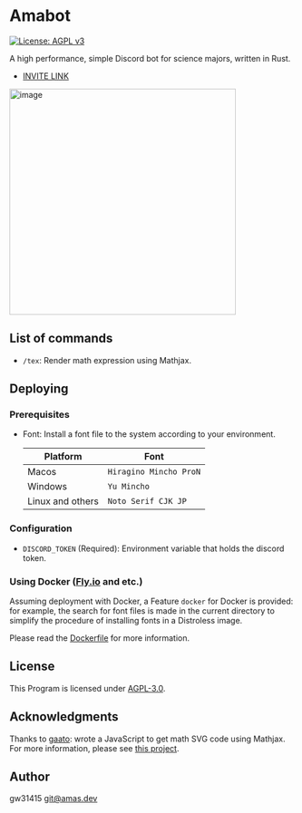 # Amabot

[![License: AGPL v3](https://img.shields.io/badge/License-AGPL_v3-blue.svg)](https://www.gnu.org/licenses/agpl-3.0)

A high performance, simple Discord bot for science majors, written in Rust.

- [INVITE LINK](https://discord.com/api/oauth2/authorize?client_id=603145258188013568&permissions=0&scope=bot)

<img width="399" alt="image" src="https://github.com/gw31415/amabot/assets/24710985/538b76a2-9cb3-4e45-93aa-ac7b3c3ccb7f">

## List of commands

- `/tex`: Render math expression using Mathjax.

## Deploying

### Prerequisites

- Font: Install a font file to the system according to your environment.

  | Platform         | Font                   |
  | ---------------- | ---------------------- |
  | Macos            | `Hiragino Mincho ProN` |
  | Windows          | `Yu Mincho`            |
  | Linux and others | `Noto Serif CJK JP`    |

### Configuration

- `DISCORD_TOKEN` (Required): Environment variable that holds the discord token.

### Using Docker ([Fly.io](https://fly.io) and etc.)

Assuming deployment with Docker, a Feature `docker` for Docker is provided: for
example, the search for font files is made in the current directory to simplify
the procedure of installing fonts in a Distroless image.

Please read the [Dockerfile](./Dockerfile) for more information.

## License

This Program is licensed under [AGPL-3.0](./LICENSE).

## Acknowledgments

Thanks to [gaato](https://github.com/gaato): wrote a JavaScript to get math SVG
code using Mathjax. For more information, please see
[this project](https://github.com/gw31415/mathjax_svg).

## Author

gw31415 <git@amas.dev>
